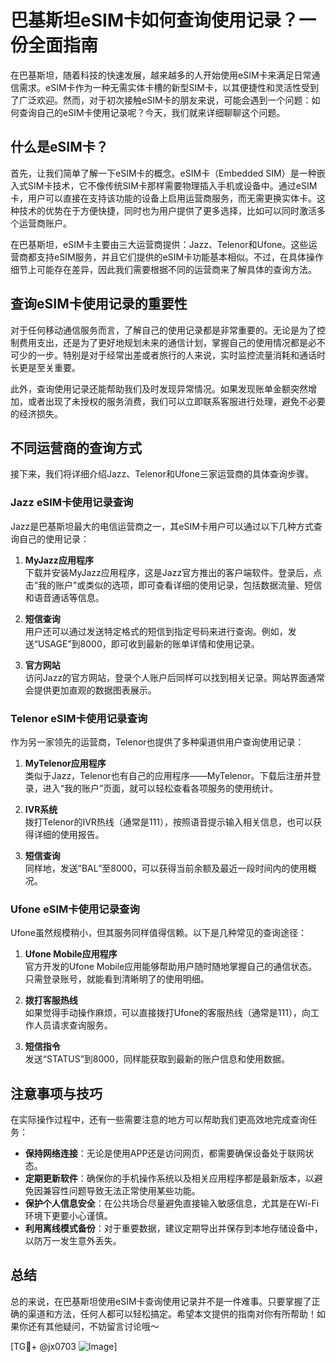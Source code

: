 # 巴基斯坦eSIM卡如何查询使用记录？一份全面指南

在巴基斯坦，随着科技的快速发展，越来越多的人开始使用eSIM卡来满足日常通信需求。eSIM卡作为一种无需实体卡槽的新型SIM卡，以其便捷性和灵活性受到了广泛欢迎。然而，对于初次接触eSIM卡的朋友来说，可能会遇到一个问题：如何查询自己的eSIM卡使用记录呢？今天，我们就来详细聊聊这个问题。

## 什么是eSIM卡？

首先，让我们简单了解一下eSIM卡的概念。eSIM卡（Embedded SIM）是一种嵌入式SIM卡技术，它不像传统SIM卡那样需要物理插入手机或设备中。通过eSIM卡，用户可以直接在支持该功能的设备上启用运营商服务，而无需更换实体卡。这种技术的优势在于方便快捷，同时也为用户提供了更多选择，比如可以同时激活多个运营商账户。

在巴基斯坦，eSIM卡主要由三大运营商提供：Jazz、Telenor和Ufone。这些运营商都支持eSIM服务，并且它们提供的eSIM卡功能基本相似。不过，在具体操作细节上可能存在差异，因此我们需要根据不同的运营商来了解具体的查询方法。

## 查询eSIM卡使用记录的重要性

对于任何移动通信服务而言，了解自己的使用记录都是非常重要的。无论是为了控制费用支出，还是为了更好地规划未来的通信计划，掌握自己的使用情况都是必不可少的一步。特别是对于经常出差或者旅行的人来说，实时监控流量消耗和通话时长更是至关重要。

此外，查询使用记录还能帮助我们及时发现异常情况。如果发现账单金额突然增加，或者出现了未授权的服务消费，我们可以立即联系客服进行处理，避免不必要的经济损失。

## 不同运营商的查询方式

接下来，我们将详细介绍Jazz、Telenor和Ufone三家运营商的具体查询步骤。

### Jazz eSIM卡使用记录查询

Jazz是巴基斯坦最大的电信运营商之一，其eSIM卡用户可以通过以下几种方式查询自己的使用记录：

1. **MyJazz应用程序**  
   下载并安装MyJazz应用程序，这是Jazz官方推出的客户端软件。登录后，点击“我的账户”或类似的选项，即可查看详细的使用记录，包括数据流量、短信和语音通话等信息。

2. **短信查询**  
   用户还可以通过发送特定格式的短信到指定号码来进行查询。例如，发送“USAGE”到8000，即可收到最新的账单详情和使用记录。

3. **官方网站**  
   访问Jazz的官方网站，登录个人账户后同样可以找到相关记录。网站界面通常会提供更加直观的数据图表展示。

### Telenor eSIM卡使用记录查询

作为另一家领先的运营商，Telenor也提供了多种渠道供用户查询使用记录：

1. **MyTelenor应用程序**  
   类似于Jazz，Telenor也有自己的应用程序——MyTelenor。下载后注册并登录，进入“我的账户”页面，就可以轻松查看各项服务的使用统计。

2. **IVR系统**  
   拨打Telenor的IVR热线（通常是111），按照语音提示输入相关信息，也可以获得详细的使用报告。

3. **短信查询**  
   同样地，发送“BAL”至8000，可以获得当前余额及最近一段时间内的使用概况。

### Ufone eSIM卡使用记录查询

Ufone虽然规模稍小，但其服务同样值得信赖。以下是几种常见的查询途径：

1. **Ufone Mobile应用程序**  
   官方开发的Ufone Mobile应用能够帮助用户随时随地掌握自己的通信状态。只需登录账号，就能看到清晰明了的使用明细。

2. **拨打客服热线**  
   如果觉得手动操作麻烦，可以直接拨打Ufone的客服热线（通常是111），向工作人员请求查询服务。

3. **短信指令**  
   发送“STATUS”到8000，同样能获取到最新的账户信息和使用数据。

## 注意事项与技巧

在实际操作过程中，还有一些需要注意的地方可以帮助我们更高效地完成查询任务：

- **保持网络连接**：无论是使用APP还是访问网页，都需要确保设备处于联网状态。
- **定期更新软件**：确保你的手机操作系统以及相关应用程序都是最新版本，以避免因兼容性问题导致无法正常使用某些功能。
- **保护个人信息安全**：在公共场合尽量避免直接输入敏感信息，尤其是在Wi-Fi环境下更要小心谨慎。
- **利用离线模式备份**：对于重要数据，建议定期导出并保存到本地存储设备中，以防万一发生意外丢失。

## 总结

总的来说，在巴基斯坦使用eSIM卡查询使用记录并不是一件难事。只要掌握了正确的渠道和方法，任何人都可以轻松搞定。希望本文提供的指南对你有所帮助！如果你还有其他疑问，不妨留言讨论哦～

[TG💪+ @jx0703 ![Image](https://github.com/user-attachments/assets/dbca1d08-cadb-493c-b0ec-ad6f7a83f270)]